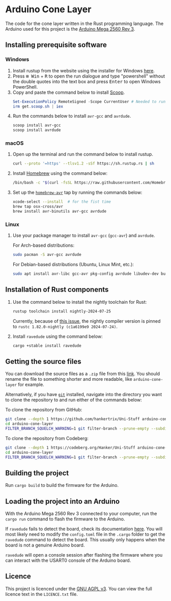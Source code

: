 # Arduino Cone Layer

The code for the cone layer written in the Rust programming language.
The Arduino used for this project is the
[Arduino Mega 2560 Rev 3](https://store.arduino.cc/products/arduino-mega-2560-rev3).

## Installing prerequisite software

### Windows

1. Install rustup from the website using the installer for Windows [here](https://rustup.rs/).
2. Press <kbd>⊞ Win</kbd> + <kbd>R</kbd> to open the run dialogue
   and type "powershell" without the double quotes into the text box
   and press <kbd>Enter</kbd> to open Windows PowerShell.
3. Copy and paste the command below to install [Scoop](https://scoop.sh/).
   ```powershell
   Set-ExecutionPolicy RemoteSigned -Scope CurrentUser # Needed to run a remote script the first time
   irm get.scoop.sh | iex
   ```
4. Run the commands below to install `avr-gcc` and `avrdude`.
   ```powershell
   scoop install avr-gcc
   scoop install avrdude
   ```

### macOS

1. Open up the terminal and run the command below to install rustup.
   ```sh
   curl --proto '=https' --tlsv1.2 -sSf https://sh.rustup.rs | sh
   ```
2. Install [Homebrew](https://brew.sh/) using the command below:
   ```sh
   /bin/bash -c "$(curl -fsSL https://raw.githubusercontent.com/Homebrew/install/HEAD/install.sh)"
   ```
3. Set up the [`homebrew-avr`](https://github.com/osx-cross/homebrew-avr)
   tap by running the commands below:
   ```sh
   xcode-select --install  # for the fist time
   brew tap osx-cross/avr
   brew install avr-binutils avr-gcc avrdude
   ```

### Linux

1. Use your package manager to install `avr-gcc` (`gcc-avr`) and `avrdude`.

   For Arch-based distributions:

   ```sh
   sudo pacman -S avr-gcc avrdude
   ```

   For Debian-based distributions (Ubuntu, Linux Mint, etc.):

   ```sh
   sudo apt install avr-libc gcc-avr pkg-config avrdude libudev-dev build-essential
   ```

## Installation of Rust components

1. Use the command below to install the nightly toolchain for Rust:

   ```sh
   rustup toolchain install nightly-2024-07-25
   ```

   Currently, because of [this issue](https://github.com/Rahix/avr-hal/issues/571),
   the nightly compiler version is pinned to
   `rustc 1.82.0-nightly (c1a6199e9 2024-07-24)`.

2. Install `ravedude` using the command below:
   ```sh
   cargo +stable install ravedude
   ```

## Getting the source files
You can download the source files as a `.zip` file from this
[link](https://download-directory.github.io/?url=https%3A%2F%2Fgithub.com%2Fhankertrix%2FUni-Stuff%2Ftree%2Fmain%2Fy1-special-term%2Fps5888-making-and-tinkering%2Farduino-cone-layer).
You should rename the file to something shorter and more readable,
like `arduino-cone-layer` for example.

Alternatively, if you have [`git`](https://git-scm.com/) installed,
navigate into the directory you want to clone the repository to and
run either of the commands below:

To clone the repository from GitHub:
```sh
git clone --depth 1 https://github.com/hankertrix/Uni-Stuff arduino-cone-layer
cd arduino-cone-layer
FILTER_BRANCH_SQUELCH_WARNING=1 git filter-branch --prune-empty --subdirectory-filter y1-special-term/ps5888-making-and-tinkering/arduino-cone-layer/ HEAD
```

To clone the repository from Codeberg:
```sh
git clone --depth 1 https://codeberg.org/Hanker/Uni-Stuff arduino-cone-layer
cd arduino-cone-layer
FILTER_BRANCH_SQUELCH_WARNING=1 git filter-branch --prune-empty --subdirectory-filter y1-special-term/ps5888-making-and-tinkering/arduino-cone-layer/ HEAD
```

## Building the project
Run `cargo build` to build the firmware for the Arduino.

## Loading the project into an Arduino
With the Arduino Mega 2560 Rev 3 connected to your computer,
run the `cargo run` command to flash the firmware to the
Arduino.

If `ravedude` fails to detect the board, check its documentation
[here](https://crates.io/crates/ravedude). You will most likely
need to modify the `config.toml` file in the `.cargo` folder
to get the `ravedude` command to detect the board.
This usually only happens when the board is not a genuine Arduino board.

`ravedude` will open a console session after flashing the firmware
where you can interact with the USART0 console of the Arduino board.

## Licence

This project is licenced under the [GNU AGPL v3](https://www.gnu.org/licenses/agpl-3.0.en.html).
You can view the full licence text in the `LICENCE.txt` file.
